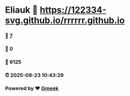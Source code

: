 # Eliauk :link: https://122334-svg.github.io/rrrrrr.github.io 
### :page_facing_up: [7](https://122334-svg.github.io/rrrrrr.github.io/tag.html) 
### :speech_balloon: 0 
### :hibiscus: 9125 
### :alarm_clock: 2025-08-23 10:43:29 
### Powered by :heart: [Gmeek](https://github.com/Meekdai/Gmeek)
